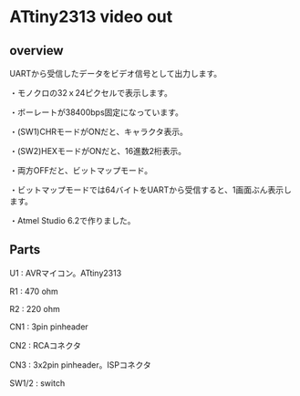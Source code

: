 # ATtiny2313 video out
## overview
UARTから受信したデータをビデオ信号として出力します。

・モノクロの32ｘ24ピクセルで表示します。

・ボーレートが38400bps固定になっています。

・(SW1)CHRモードがONだと、キャラクタ表示。

・(SW2)HEXモードがONだと、16進数2桁表示。

・両方OFFだと、ビットマップモード。

・ビットマップモードでは64バイトをUARTから受信すると、1画面ぶん表示します。

・Atmel Studio 6.2で作りました。

## Parts

U1 : AVRマイコン。ATtiny2313

R1 : 470 ohm

R2 : 220 ohm

CN1 : 3pin pinheader

CN2 : RCAコネクタ

CN3 : 3x2pin pinheader。ISPコネクタ

SW1/2  : switch

